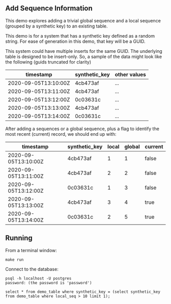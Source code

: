 ## Add Sequence Information

This demo explores adding a trivial global sequence and a local sequence
(grouped by a synthetic key) to an existing table.

This demo is for a system that has a synthetic key defined as a random string.
For ease of generation in this demo, that key will be a GUID.

This system could have multiple inserts for the same GUID. The underlying
table is designed to be insert-only. So, a sample of the data might
look like the following (guids truncated for clarity)

| timestamp | synthetic_key | other values |
| --------- | ---- | ---- |
| 2020-09-05T13:10:00Z | 4cb473af | ... |
| 2020-09-05T13:11:00Z | 4cb473af | ... |
| 2020-09-05T13:12:00Z | 0c03631c | ... |
| 2020-09-05T13:13:00Z | 4cb473af | ... |
| 2020-09-05T13:14:00Z | 0c03631c | ... |

After adding a sequences or a global sequence, plus a flag to identify the most recent (current) record,
 we should end up with:

| timestamp | synthetic_key | local | global | current |
| --------- | ---- | ----- | ------ | ------- | 
| 2020-09-05T13:10:00Z | 4cb473af | 1 | 1 | false |
| 2020-09-05T13:11:00Z | 4cb473af | 2 | 2 | false |
| 2020-09-05T13:12:00Z | 0c03631c | 1 | 3 | false |
| 2020-09-05T13:13:00Z | 4cb473af | 3 | 4 | true |
| 2020-09-05T13:14:00Z | 0c03631c | 2 | 5 | true |

## Running

From a terminal window:

```shell script
make run
```

Connect to the database:
```shell script
psql -h localhost -U postgres
password: (the password is 'password')

select * from demo_table where synthetic_key = (select synthetic_key from demo_table where local_seq > 10 limit 1);
```



